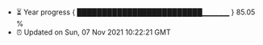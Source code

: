 - ⏳ Year progress { █████████████████████████▁▁▁▁▁ } 85.05 %
- ⏰ Updated on Sun, 07 Nov 2021 10:22:21 GMT

